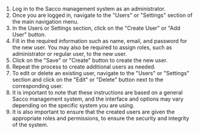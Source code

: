 1. Log in to the Sacco management system as an administrator.
2. Once you are logged in, navigate to the "Users" or "Settings" section of the main navigation menu.
3. In the Users or Settings section, click on the "Create User" or "Add User" button.
4. Fill in the required information such as name, email, and password for the new user. You may also be required to assign roles, such as administrator or regular user, to the new user.
5. Click on the "Save" or "Create" button to create the new user.
6. Repeat the process to create additional users as needed.
7. To edit or delete an existing user, navigate to the "Users" or "Settings" section and click on the "Edit" or "Delete" button next to the corresponding user.
8. It is important to note that these instructions are based on a general Sacco management system, and the interface and options may vary depending on the specific system you are using.
9. It is also important to ensure that the created users are given the appropriate roles and permissions, to ensure the security and integrity of the system.
